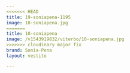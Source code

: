 ```yaml
---
<<<<<<< HEAD
title: 19-soniapena-1195
image: 10-soniapena.jpg
=======
title: 10-soniapena
image: /v1543919832/viterbo/10-soniapena.jpg
>>>>>>> cloudinary major fix
brand: Sonia-Pena
layout: vestito

---
```

